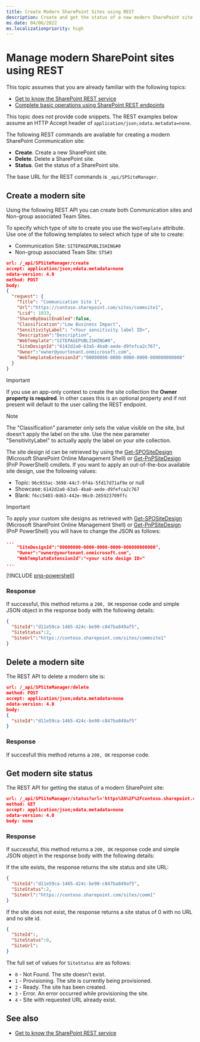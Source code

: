 ```yaml
---
title: Create Modern SharePoint Sites using REST
description: Create and get the status of a new modern SharePoint site by using the REST interface.
ms.date: 04/06/2022
ms.localizationpriority: high
---
```


# Manage modern SharePoint sites using REST

This topic assumes that you are already familiar with the following topics:

- [Get to know the SharePoint REST service](../sp-add-ins/get-to-know-the-sharepoint-rest-service.md)
- [Complete basic operations using SharePoint REST endpoints](../sp-add-ins/complete-basic-operations-using-sharepoint-rest-endpoints.md)

This topic does not provide code snippets. The REST examples below assume an HTTP Accept header of `application/json;odata.metadata=none`.

The following REST commands are available for creating a modern SharePoint Communication site:

- **Create**. Create a new SharePoint site.
- **Delete**. Delete a SharePoint site.
- **Status**. Get the status of a SharePoint site.

The base URL for the REST commands is `_api/SPSiteManager`.

## Create a modern site

Using the following REST API you can create both Communication sites and Non-group associated Team Sites.

To specify which type of site to create you use the `WebTemplate` attribute. Use one of the following templates to select which type of site to create:

- Communication Site: `SITEPAGEPUBLISHING#0`
- Non-group associated Team Site: `STS#3`

```json
url: /_api/SPSiteManager/create
accept: application/json;odata.metadata=none
odata-version: 4.0
method: POST
body:
{
  "request": {
    "Title": "Communication Site 1",
    "Url":"https://contoso.sharepoint.com/sites/commsite1",
    "Lcid": 1033,
    "ShareByEmailEnabled":false,
    "Classification":"Low Business Impact",
    "SensitivityLabel": "<Your sensitivity label ID>",
    "Description":"Description",
    "WebTemplate":"SITEPAGEPUBLISHING#0",
    "SiteDesignId":"6142d2a0-63a5-4ba0-aede-d9fefca2c767",
    "Owner":"owner@yourtenant.onmicrosoft.com",
    "WebTemplateExtensionId":"00000000-0000-0000-0000-000000000000"
  }
}
```

> [!IMPORTANT]
> If you use an app-only context to create the site collection the **Owner property is required**. In other cases this is an optional property and if not present will default to the user calling the REST endpoint.

> [!NOTE]
> The "Classification" parameter only sets the value visible on the site, but doesn't apply the label on the site. Use the new parameter "SensitivityLabel" to actually apply the label on your site collection.

The site design id can be retrieved by using the [Get-SPOSiteDesign](/powershell/module/sharepoint-online/get-spositedesign) (Microsoft SharePoint Online Management Shell) or [Get-PnPSiteDesign](/sharepoint/dev/declarative-customization/site-design-pnppowershell) (PnP PowerShell) cmdlets. If you want to apply an out-of-the-box available site design, use the following values:

- Topic: `96c933ac-3698-44c7-9f4a-5fd17d71af9e` or null
- Showcase: `6142d2a0-63a5-4ba0-aede-d9fefca2c767`
- Blank: `f6cc5403-0d63-442e-96c0-285923709ffc`

> [!IMPORTANT]
> To apply your custom site designs as retrieved with [Get-SPOSiteDesign](/powershell/module/sharepoint-online/get-spositedesign) (Microsoft SharePoint Online Management Shell) or [Get-PnPSiteDesign](/sharepoint/dev/declarative-customization/site-design-pnppowershell) (PnP PowerShell) you will have to change the JSON as follows:
```json
...
    "SiteDesignId":"00000000-0000-0000-0000-000000000000",
    "Owner":"owner@yourtenant.onmicrosoft.com",
    "WebTemplateExtensionId":"<your site design ID>"
...
```
[!INCLUDE [pnp-powershell](../../includes/snippets/open-source/pnp-powershell.md)]

### Response

If successful, this method returns a `200, OK` response code and simple JSON object in the response body with the following details:

```json
{
  "SiteId":"d11e59ca-1465-424c-be90-c847ba849af5",
  "SiteStatus":2,
  "SiteUrl":"https://contoso.sharepoint.com/sites/commsite1"
}
```

## Delete a modern site

The REST API to delete a modern site is:

```json
url: /_api/SPSiteManager/delete
method: POST
accept: application/json;odata.metadata=none
odata-version: 4.0
body:
{
  "siteId":"d11e59ca-1465-424c-be90-c847ba849af5"
}
```
### Response

If succesfull this method returns a `200, OK` response code.

## Get modern site status

The REST API for getting the status of a modern SharePoint site:

```json
url: /_api/SPSiteManager/status?url='https%3A%2F%2Fcontoso.sharepoint.com%2Fsites%2Fcommsite1'
method: GET
accept: application/json;odata.metadata=none
odata-version: 4.0
body: none
```

### Response

If successful, this method returns a `200, OK` response code and simple JSON object in the response body with the following details:

If the site exists, the response returns the site status and site URL:

```json
{
  "SiteId":"d11e59ca-1465-424c-be90-c847ba849af5",
  "SiteStatus":2,
  "SiteUrl":"https://contoso.sharepoint.com/sites/comm1"
}
```


If the site does not exist, the response returns a site status of 0 with no URL and no site id.

```json
{
  "SiteId":,
  "SiteStatus":0,
  "SiteUrl":
}
```

The full set of values for `SiteStatus` are as follows:

+ `0` - Not Found.  The site doesn't exist.
+ `1` - Provisioning.  The site is currently being provisioned.
+ `2` - Ready.  The site has been created.
+ `3` - Error.  An error occurred while provisioning the site.
+ `4` - Site with requested URL already exist.

## See also

- [Get to know the SharePoint REST service](../sp-add-ins/get-to-know-the-sharepoint-rest-service.md)
